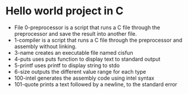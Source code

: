 # Hello world project in C
- File 0-preprocessor is a script that runs a C file through the preprocessor and save the result into another file.
- 1-compiler is a script that runs a C file through the preprocessor and assembly without linking.
- 3-name creates an executable file named cisfun
- 4-puts uses puts function to display text to standard output
- 5-printf uses printf to display string to stdo
- 6-size outputs the different value range for each type
- 100-intel generates the assembly code using intel syntax
- 101-quote prints a text followed by a newline, to the standard error
